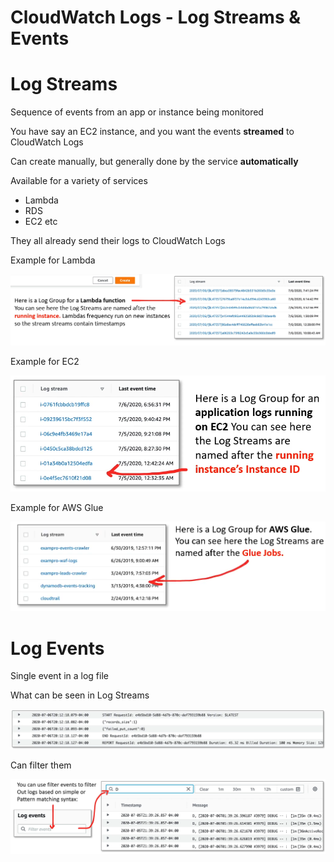 # CloudWatch Logs - Log Streams & Events

# Log Streams

Sequence of events from an app or instance being monitored

You have say an EC2 instance, and you want the events **streamed** to CloudWatch Logs

Can create manually, but generally done by the service **automatically**

Available for a variety of services

- Lambda
- RDS
- EC2 etc

They all already send their logs to CloudWatch Logs

Example for Lambda

![Untitled](CloudWatch%20Logs%20-%20Log%20Streams%20&%20Events%2053b9ba946c95415cb430c22c117cf0e0/Untitled.png)

Example for EC2

![Untitled](CloudWatch%20Logs%20-%20Log%20Streams%20&%20Events%2053b9ba946c95415cb430c22c117cf0e0/Untitled%201.png)

Example for AWS Glue

![Untitled](CloudWatch%20Logs%20-%20Log%20Streams%20&%20Events%2053b9ba946c95415cb430c22c117cf0e0/Untitled%202.png)

# Log Events

Single event in a log file

What can be seen in Log Streams

![Untitled](CloudWatch%20Logs%20-%20Log%20Streams%20&%20Events%2053b9ba946c95415cb430c22c117cf0e0/Untitled%203.png)

Can filter them

![Untitled](CloudWatch%20Logs%20-%20Log%20Streams%20&%20Events%2053b9ba946c95415cb430c22c117cf0e0/Untitled%204.png)